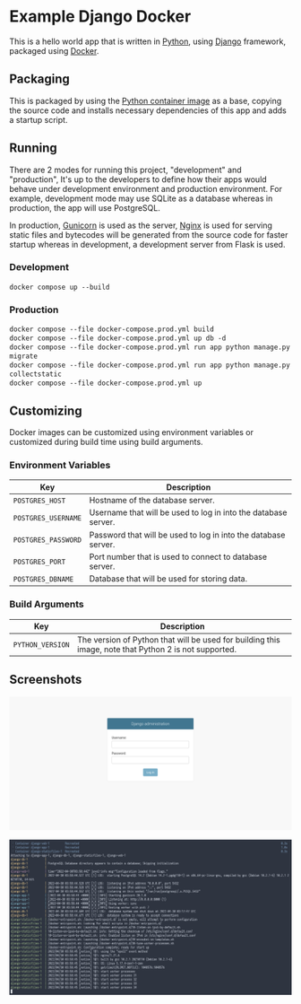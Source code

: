 # Example Django Docker

This is a hello world app that is written in [Python](https://www.python.org/), using [Django](https://www.djangoproject.com/) framework, packaged using [Docker](https://www.docker.com/).

## Packaging

This is packaged by using the [Python container image](https://hub.docker.com/_/python) as a base, copying the source code and installs necessary dependencies of this app and adds a startup script.

## Running

There are 2 modes for running this project, "development" and "production", It's up to the developers to define how their apps would behave under development environment and production environment. For example, development mode may use SQLite as a database whereas in production, the app will use PostgreSQL.

In production, [Gunicorn](https://gunicorn.org/) is used as the server, [Nginx](https://www.nginx.com/) is used for serving static files and bytecodes will be generated from the source code for faster startup whereas in development, a development server from Flask is used.

### Development

```
docker compose up --build
```

### Production

```
docker compose --file docker-compose.prod.yml build
docker compose --file docker-compose.prod.yml up db -d
docker compose --file docker-compose.prod.yml run app python manage.py migrate
docker compose --file docker-compose.prod.yml run app python manage.py collectstatic
docker compose --file docker-compose.prod.yml up
```

## Customizing

Docker images can be customized using environment variables or customized during build time using build arguments.

### Environment Variables

| Key | Description |
| --- | --- |
| `POSTGRES_HOST` | Hostname of the database server. |
| `POSTGRES_USERNAME` | Username that will be used to log in into the database server. |
| `POSTGRES_PASSWORD` | Password that will be used to log in into the database server. |
| `POSTGRES_PORT` | Port number that is used to connect to database server. |
| `POSTGRES_DBNAME` | Database that will be used for storing data. |

### Build Arguments

| Key | Description |
| --- | --- |
| `PYTHON_VERSION` | The version of Python that will be used for building this image, note that Python 2 is not supported. |

## Screenshots

![Login Page](.assets/django_admin_login.png)

![Docker logs](.assets/django_logs.png)